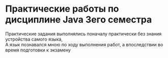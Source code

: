# Практические работы по дисциплине Java 3его семестра

Практические задания выполнялись поначалу практически без знания устройства самого языка, <br>
А язык познавался мною по ходу выполнения работ, а впоследствии во время подготовки к экзамену
